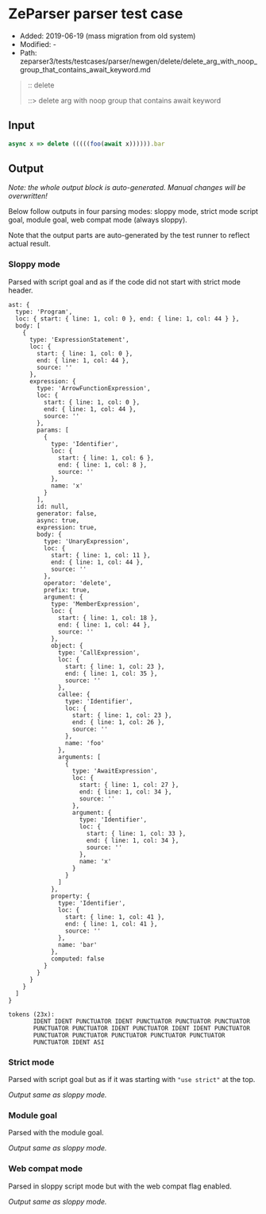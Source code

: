 # ZeParser parser test case

- Added: 2019-06-19 (mass migration from old system)
- Modified: -
- Path: zeparser3/tests/testcases/parser/newgen/delete/delete_arg_with_noop_group_that_contains_await_keyword.md

> :: delete
>
> ::> delete arg with noop group that contains await keyword

## Input

`````js
async x => delete (((((foo(await x)))))).bar
`````

## Output

_Note: the whole output block is auto-generated. Manual changes will be overwritten!_

Below follow outputs in four parsing modes: sloppy mode, strict mode script goal, module goal, web compat mode (always sloppy).

Note that the output parts are auto-generated by the test runner to reflect actual result.

### Sloppy mode

Parsed with script goal and as if the code did not start with strict mode header.

`````
ast: {
  type: 'Program',
  loc: { start: { line: 1, col: 0 }, end: { line: 1, col: 44 } },
  body: [
    {
      type: 'ExpressionStatement',
      loc: {
        start: { line: 1, col: 0 },
        end: { line: 1, col: 44 },
        source: ''
      },
      expression: {
        type: 'ArrowFunctionExpression',
        loc: {
          start: { line: 1, col: 0 },
          end: { line: 1, col: 44 },
          source: ''
        },
        params: [
          {
            type: 'Identifier',
            loc: {
              start: { line: 1, col: 6 },
              end: { line: 1, col: 8 },
              source: ''
            },
            name: 'x'
          }
        ],
        id: null,
        generator: false,
        async: true,
        expression: true,
        body: {
          type: 'UnaryExpression',
          loc: {
            start: { line: 1, col: 11 },
            end: { line: 1, col: 44 },
            source: ''
          },
          operator: 'delete',
          prefix: true,
          argument: {
            type: 'MemberExpression',
            loc: {
              start: { line: 1, col: 18 },
              end: { line: 1, col: 44 },
              source: ''
            },
            object: {
              type: 'CallExpression',
              loc: {
                start: { line: 1, col: 23 },
                end: { line: 1, col: 35 },
                source: ''
              },
              callee: {
                type: 'Identifier',
                loc: {
                  start: { line: 1, col: 23 },
                  end: { line: 1, col: 26 },
                  source: ''
                },
                name: 'foo'
              },
              arguments: [
                {
                  type: 'AwaitExpression',
                  loc: {
                    start: { line: 1, col: 27 },
                    end: { line: 1, col: 34 },
                    source: ''
                  },
                  argument: {
                    type: 'Identifier',
                    loc: {
                      start: { line: 1, col: 33 },
                      end: { line: 1, col: 34 },
                      source: ''
                    },
                    name: 'x'
                  }
                }
              ]
            },
            property: {
              type: 'Identifier',
              loc: {
                start: { line: 1, col: 41 },
                end: { line: 1, col: 41 },
                source: ''
              },
              name: 'bar'
            },
            computed: false
          }
        }
      }
    }
  ]
}

tokens (23x):
       IDENT IDENT PUNCTUATOR IDENT PUNCTUATOR PUNCTUATOR PUNCTUATOR
       PUNCTUATOR PUNCTUATOR IDENT PUNCTUATOR IDENT IDENT PUNCTUATOR
       PUNCTUATOR PUNCTUATOR PUNCTUATOR PUNCTUATOR PUNCTUATOR
       PUNCTUATOR IDENT ASI
`````

### Strict mode

Parsed with script goal but as if it was starting with `"use strict"` at the top.

_Output same as sloppy mode._

### Module goal

Parsed with the module goal.

_Output same as sloppy mode._

### Web compat mode

Parsed in sloppy script mode but with the web compat flag enabled.

_Output same as sloppy mode._
